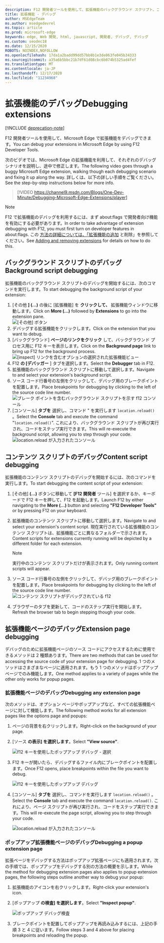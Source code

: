 ```yaml
---
description: F12 開発者ツールを使用して、拡張機能のバックグラウンド スクリプト、コンテンツ スクリプト、拡張機能ページをデバッグする方法について説明します。
title: 拡張機能 - デバッグ
author: MSEdgeTeam
ms.author: msedgedevrel
ms.topic: article
ms.prod: microsoft-edge
keywords: edge, Web 開発, html, javascript, 開発者, デバッグ, デバッグ
ms.custom: seodec18
ms.date: 12/15/2020
ROBOTS: NOINDEX,NOFOLLOW
ms.openlocfilehash: 17da1a2badd99dd57bb8b1e3de063fe045b34333
ms.sourcegitcommit: a35a6b5bbc21b7df61d08cbc6b074b5325ad4fef
ms.translationtype: MT
ms.contentlocale: ja-JP
ms.lasthandoff: 12/17/2020
ms.locfileid: "11234968"
---
```

# <span data-ttu-id="41f51-104">拡張機能のデバッグ</span><span class="sxs-lookup"><span data-stu-id="41f51-104">Debugging extensions</span></span>  

[!INCLUDE [deprecation-note](../includes/deprecation-note.md)]  

<span data-ttu-id="41f51-105">F12 開発者ツールを使用して、Microsoft Edge で拡張機能をデバッグできます。</span><span class="sxs-lookup"><span data-stu-id="41f51-105">You can debug your extensions in Microsoft Edge by using F12 Developer Tools.</span></span>

<span data-ttu-id="41f51-106">次のビデオでは、Microsoft Edge の拡張機能を利用して、それぞれのデバッグ シナリオを説明し、途中で修正します。</span><span class="sxs-lookup"><span data-stu-id="41f51-106">The following video goes through a buggy Microsoft Edge extension, walking though each debugging scenario and fixing it up along the way.</span></span> <span data-ttu-id="41f51-107">詳しくは、以下の詳しい手順をご覧ください。</span><span class="sxs-lookup"><span data-stu-id="41f51-107">See the step-by-step instructions below for more info.</span></span>

> [!VIDEO https://channel9.msdn.com/Blogs/One-Dev-Minute/Debugging-Microsoft-Edge-Extensions/player]


> [!NOTE]
> <span data-ttu-id="41f51-108">F12 で拡張機能のデバッグを利用するには、まず about:flags で開発者向け機能を有効にする必要があります。</span><span class="sxs-lookup"><span data-stu-id="41f51-108">In order to take advantage of extension debugging with F12, you must first turn on developer features in about:flags.</span></span> <span data-ttu-id="41f51-109">この [方法の詳細については、「拡張機能の追加](./adding-and-removing-extensions.md) と削除」を参照してください。</span><span class="sxs-lookup"><span data-stu-id="41f51-109">See [Adding and removing extensions](./adding-and-removing-extensions.md) for details on how to do this.</span></span>


## <span data-ttu-id="41f51-110">バックグラウンド スクリプトのデバッグ</span><span class="sxs-lookup"><span data-stu-id="41f51-110">Background script debugging</span></span>
<span data-ttu-id="41f51-111">拡張機能のバックグラウンド スクリプトのデバッグを開始するには、次のコマンドを実行します。</span><span class="sxs-lookup"><span data-stu-id="41f51-111">To start debugging the background script of your extension:</span></span>

1. <span data-ttu-id="41f51-112">[その他 **] (...)** の後に [拡張機能] を **クリックして、** 拡張機能ウィンドウに移動します。</span><span class="sxs-lookup"><span data-stu-id="41f51-112">Click on **More (...)** followed by **Extensions** to go into the extension pane.</span></span>  
 ![[その他] ボタン](./../media/morebutton.png)
2. <span data-ttu-id="41f51-114">デバッグする拡張機能をクリックします。</span><span class="sxs-lookup"><span data-stu-id="41f51-114">Click on the extension that you want to debug.</span></span>
3. <span data-ttu-id="41f51-115">[バックグラウンド] **ページのリンクをクリック** して、バックグラウンド プロセス用に F12 キーを表示します。</span><span class="sxs-lookup"><span data-stu-id="41f51-115">Click on the **Background page** link to bring up F12 for the background process.</span></span>  
 ![[inspect] リンクを含むオプションの選択された拡張機能ビュー](./../media/debug-inspect.png)
4. <span data-ttu-id="41f51-117">F12 **の [デバッガー** ] タブを選択します。</span><span class="sxs-lookup"><span data-stu-id="41f51-117">Select the **Debugger** tab in F12.</span></span>
5. <span data-ttu-id="41f51-118">拡張機能のバックグラウンド スクリプトに移動して選択します。</span><span class="sxs-lookup"><span data-stu-id="41f51-118">Navigate to and select your extension's background script.</span></span>
6. <span data-ttu-id="41f51-119">ソース コード行番号の左側をクリックして、デバッグ用のブレークポイントを配置します。</span><span class="sxs-lookup"><span data-stu-id="41f51-119">Place breakpoints for debugging by clicking to the left of the source code line number.</span></span>  
 ![ブレーク ポイントを含むバックグラウンド スクリプトを示す f12 コンソール](./../media/debug-f12-background.png)
7. <span data-ttu-id="41f51-121">[コンソール] **タブを** 選択し、コマンド " を実行します `location.reload()` 。</span><span class="sxs-lookup"><span data-stu-id="41f51-121">Select the **Console** tab and execute the command "`location.reload()`".</span></span> <span data-ttu-id="41f51-122">これにより、バックグラウンド スクリプトが再び実行され、コードをステップ実行できます。</span><span class="sxs-lookup"><span data-stu-id="41f51-122">This will re-execute the background script, allowing you to step through your code.</span></span>  
 ![location.reload が入力されたコンソール](./../media/debug-f12-background-console.png)


## <span data-ttu-id="41f51-124">コンテンツ スクリプトのデバッグ</span><span class="sxs-lookup"><span data-stu-id="41f51-124">Content script debugging</span></span>
<span data-ttu-id="41f51-125">拡張機能のコンテンツ スクリプトのデバッグを開始するには、次のコマンドを実行します。</span><span class="sxs-lookup"><span data-stu-id="41f51-125">To start debugging the content script of your extension:</span></span>

1. <span data-ttu-id="41f51-126">[その他] **(...)** ボタンに移動して **[F12 開発者** ツール] を選択するか、キーボードで F12 キーを押して、F12 を起動します。</span><span class="sxs-lookup"><span data-stu-id="41f51-126">Launch F12 by either navigating to the **More (...)** button and selecting **"F12 Developer Tools"** or by pressing F12 on your keyboard.</span></span>
2. <span data-ttu-id="41f51-127">拡張機能のコンテンツ スクリプトに移動して選択します。</span><span class="sxs-lookup"><span data-stu-id="41f51-127">Navigate to and select your extension's content script.</span></span> <span data-ttu-id="41f51-128">現在実行されている拡張機能のコンテンツ スクリプトは、拡張機能ごとに異なるフォルダーで示されます。</span><span class="sxs-lookup"><span data-stu-id="41f51-128">Content scripts for extensions currently running will be depicted by a different folder for each extension.</span></span>

    > [!NOTE]
    > <span data-ttu-id="41f51-129">実行中のコンテンツ スクリプトだけが表示されます。</span><span class="sxs-lookup"><span data-stu-id="41f51-129">Only running content scripts will appear.</span></span>

3. <span data-ttu-id="41f51-130">ソース コード行番号の左側をクリックして、デバッグ用のブレークポイントを配置します。</span><span class="sxs-lookup"><span data-stu-id="41f51-130">Place breakpoints for debugging by clicking to the left of the source code line number.</span></span>  
 ![コンテンツ スクリプトがデバッグされている f12](./../media/debug-content-f12.png)
4. <span data-ttu-id="41f51-132">ブラウザーのタブを更新して、コードのステップ実行を開始します。</span><span class="sxs-lookup"><span data-stu-id="41f51-132">Refresh the browser tab to begin stepping though your code.</span></span>




## <span data-ttu-id="41f51-133">拡張機能ページのデバッグ</span><span class="sxs-lookup"><span data-stu-id="41f51-133">Extension page debugging</span></span>

<span data-ttu-id="41f51-134">デバッグのために拡張機能ページのソース コードにアクセスするために使用できるメソッドは 2 種類あります。</span><span class="sxs-lookup"><span data-stu-id="41f51-134">There are two methods that can be used for accessing the source code of your extension page for debugging.</span></span> <span data-ttu-id="41f51-135">1 つのメソッドはさまざまなページに適用されます。もう 1 つのメソッドはポップアップ ページでのみ機能します。</span><span class="sxs-lookup"><span data-stu-id="41f51-135">One method applies to a variety of pages while the other only works for popup pages.</span></span>

### <span data-ttu-id="41f51-136">拡張機能ページのデバッグ</span><span class="sxs-lookup"><span data-stu-id="41f51-136">Debugging any extension page</span></span>
<span data-ttu-id="41f51-137">次のメソッドは、オプション ページやポップアップなど、すべての拡張機能ページに対して機能します。</span><span class="sxs-lookup"><span data-stu-id="41f51-137">The following method works for all extension pages like the options page and popups:</span></span>


1. <span data-ttu-id="41f51-138">ページの背景を右クリックします。</span><span class="sxs-lookup"><span data-stu-id="41f51-138">Right-click on the background of your page.</span></span>
2. <span data-ttu-id="41f51-139">[ソース **の表示] を選択します**。</span><span class="sxs-lookup"><span data-stu-id="41f51-139">Select **"View source"**.</span></span>

   ![f12 キーを使用したポップアップ デバッグ - 選択](./../media/debug-popup-select.png)

3. <span data-ttu-id="41f51-141">F12 キーが開いたら、デバッグするファイル内にブレークポイントを配置します。</span><span class="sxs-lookup"><span data-stu-id="41f51-141">Once F12 opens, place breakpoints within the file you want to debug.</span></span>

   ![f12 キーを使用したポップアップ デバッグ](./../media/debug-popup-f12.png)
4. <span data-ttu-id="41f51-143">[コンソール] **タブを** 選択し、コマンドを実行します `location.reload()` 。</span><span class="sxs-lookup"><span data-stu-id="41f51-143">Select the **Console** tab and execute the command `location.reload()`.</span></span> <span data-ttu-id="41f51-144">これにより、ページ スクリプトが再び実行され、コードをステップ実行できます。</span><span class="sxs-lookup"><span data-stu-id="41f51-144">This will re-execute the page script, allowing you to step through your code.</span></span>  

   ![location.reload が入力されたコンソール](./../media/debug-f12-background-console.png)

### <span data-ttu-id="41f51-146">ポップアップ拡張機能ページのデバッグ</span><span class="sxs-lookup"><span data-stu-id="41f51-146">Debugging a popup extension page</span></span>
<span data-ttu-id="41f51-147">拡張ページをデバッグする方法はポップアップ拡張ページにも適用されます。次の手順では、ポップアップをデバッグする別の方法の概要を示します。</span><span class="sxs-lookup"><span data-stu-id="41f51-147">While the method for debugging extension pages also applies to popup extension pages, the following steps outline another way to debug your popup:</span></span>

1. <span data-ttu-id="41f51-148">拡張機能のアイコンを右クリックします。</span><span class="sxs-lookup"><span data-stu-id="41f51-148">Right-click your extension's icon.</span></span>
2. <span data-ttu-id="41f51-149">[ポップアップ **の検査] を選択します**。</span><span class="sxs-lookup"><span data-stu-id="41f51-149">Select **"Inspect popup"**.</span></span>

   ![ポップアップ デバッグ検査](./../media/debug-popup-inspect.png)
3. <span data-ttu-id="41f51-151">ブレークポイントを配置してポップアップを再読み込みするには、上記の手順 3 と 4 に従います。</span><span class="sxs-lookup"><span data-stu-id="41f51-151">Follow steps 3 and 4 above for placing breakpoints and reloading the popup.</span></span>
